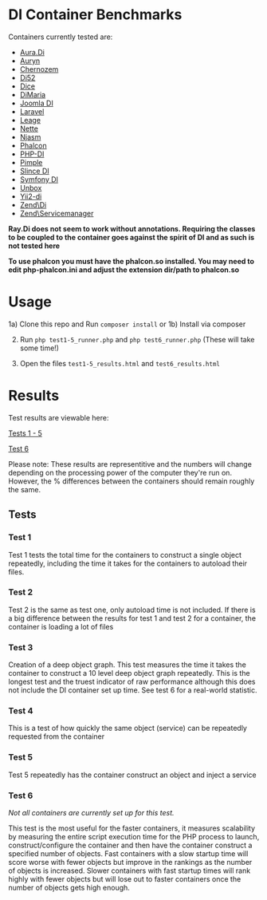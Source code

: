 # DI Container Benchmarks

Containers currently tested are:
- [Aura.Di](ttps://github.com/auraphp/Aura.Di)
- [Auryn](https://github.com/rdlowrey/auryn)
- [Chernozem](https://github.com/pyrsmk/Chernozem)
- [Di52](https://github.com/lucatume/di52)
- [Dice](http://r.je/dice.html)
- [DiMaria](https://github.com/dangerousdan/dimaria)
- [Joomla DI](https://github.com/joomla-framework/di)
- [Laravel](https://github.com/illuminate/container)
- [Leage](https://github.com/thephpleague/container)
- [Nette](https://github.com/nette/di)
- [Njasm](https://github.com/njasm/container)
- [Phalcon](https://docs.phalconphp.com/en/3.2/di)
- [PHP-DI](http://php-di.org/)
- [Pimple](http://pimple.sensiolabs.org)
- [Slince DI](https://github.com/slince/di)
- [Symfony DI](https://github.com/symfony/dependency-injection)
- [Unbox](https://github.com/mindplay-dk/unbox)
- [Yii2-di](http://www.yiiframework.com/doc-2.0/guide-concept-di-container.html)
- [Zend\Di](https://github.com/zendframework/zend-di)
- [Zend\Servicemanager](https://github.com/zendframework/zend-servicemanager)


**Ray.Di does not seem to work without annotations. Requiring the classes to be coupled to the container goes against the spirit of DI and as such is not tested here** 

**To use phalcon you must have the phalcon.so installed. You may need to edit php-phalcon.ini and adjust the extension dir/path to phalcon.so**

# Usage

1a) Clone this repo and Run `composer install`
or
1b) Install via composer

2) Run `php test1-5_runner.php` and `php test6_runner.php` (These will take some time!)

3) Open the files `test1-5_results.html` and `test6_results.html`

# Results

Test results are viewable here:

[Tests 1 - 5](https://rawgit.com/TomBZombie/php-dependency-injection-benchmarks/master/test1-5_results.html)

[Test 6](https://rawgit.com/TomBZombie/php-dependency-injection-benchmarks/master/test6_results.html)

Please note: These results are representitive and the numbers will change depending on the processing power of the computer they're run on. However, the % differences between the containers should remain roughly the same.

## Tests

### Test 1

Test 1 tests the total time for the containers to construct a single object repeatedly, including the time it takes for the containers to autoload their files.

### Test 2

Test 2 is the same as test one, only autoload time is not included. If there is a big difference between the results for test 1 and test 2 for a container, the container is loading a lot of files

### Test 3

Creation of a deep object graph. This test measures the time it takes the container to construct a 10 level deep object graph repeatedly. This is the longest test and the truest indicator of raw performance although this does not include the DI container set up time. See test 6 for a real-world statistic.

### Test 4

This is a test of how quickly the same object (service) can be repeatedly requested from the container

### Test 5

Test 5 repeatedly has the container construct an object and inject a service

### Test 6

*Not all containers are currently set up for this test.*

This test is the most useful for the faster containers, it measures scalability by measuring the entire script execution time for the PHP process to launch, construct/configure the container and then have the container construct a specified number of objects. Fast containers with a slow startup time will score worse with fewer objects but improve in the rankings as the number of objects is increased. Slower containers with fast startup times will rank highly with fewer objects but will lose out to faster containers once the number of objects gets high enough.


